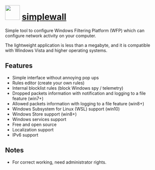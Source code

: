 # <img src="https://cdn.jsdelivr.net/gh/chocolatey/chocolatey-coreteampackages@b7cc27e214dd33426d1436537ae68fa689f2bbb9/icons/simplewall.png" width="48" height="48"/> [simplewall](https://chocolatey.org/packages/simplewall)

Simple tool to configure Windows Filtering Platform (WFP) which can configure network activity on your computer.

The lightweight application is less than a megabyte, and it is compatible with Windows Vista and higher operating systems.

## Features

* Simple interface without annoying pop ups
* Rules editor (create your own rules)
* Internal blocklist rules (block Windows spy / telemetry)
* Dropped packets information with notification and logging to a file feature (win7+)
* Allowed packets information with logging to a file feature (win8+)
* Windows Subsystem for Linux (WSL) support (win10)
* Windows Store support (win8+)
* Windows services support
* Free and open source
* Localization support
* IPv6 support

## Notes

* For correct working, need administrator rights.
